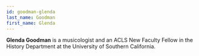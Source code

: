 ```yaml
---
id: goodman-glenda
last_name: Goodman
first_name: Glenda
---
```

**Glenda Goodman** is a musicologist and an ACLS New Faculty Fellow in the History Department at the University of Southern California.